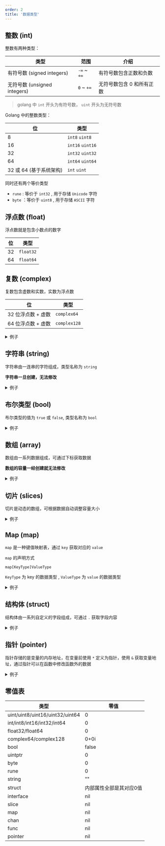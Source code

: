 ```yaml
---
order: 2
title: '数据类型'
---
```


## 整数 (int)

整数有两种类型：

| 类型                         | 范围        | 介绍                      |
| ---------------------------- | ----------- | ------------------------- |
| 有符号数 (signed integers)   | `-∞` ~ `+∞` | 有符号数包含正数和负数    |
| 无符号数 (unsigned integers) | `0` ~ `+∞`  | 无符号数包含 0 和所有正数 |

> golang 中 `int` 开头为有符号数， `uint` 开头为无符号数

Golang 中的整数类型：


| 位                      | 类型             |
| ----------------------- | ---------------- |
| 8                       | `int8` `uint8`   |
| 16                      | `int16` `uint16` |
| 32                      | `int32` `uint32` |
| 64                      | `int64` `uint64` |
| 32 或 64 (基于系统架构) | `int` `uint`     |

同时还有两个等价类型

- `rune` : 等价于 `int32` , 用于存储 `Unicode` 字符
- `byte` ：等价于 `uint8` , 用于存储 `ASCII` 字符

## 浮点数 (float)

浮点数就是包含小数点的数字

| 位  | 类型      |
| --- | --------- |
| 32  | `float32` |
| 64  | `float64` |

## 复数 (complex)

复数包含虚数和实数，实数为浮点数

| 位                 | 类型         |
| ------------------ | ------------ |
| 32 位浮点数 + 虚数 | `complex64`  |
| 64 位浮点数 + 虚数 | `complex128` |

<details>
<summary>例子</summary>

```go
// 初始化一个复数
var complexData complex64 = complex(5, 3) // 等于： 5 + 3i

// 另一种初始化方式
complexData2 := 5 + 3i
```

</details>

## 字符串 (string)

字符串由一连串的字符组成，类型名称为 `string`

**字符串一旦创建，无法修改**

<details>
<summary>例子</summary>

```go
package main
import "fmt"

func main() {
  var str string := "Hi! Jack"
  
  // 不能修改，以下注释的代码会报错
  // str[2] = 'c'

  fmt.Printf("%s",str)
}
```

</details>


## 布尔类型 (bool)

布尔类型的值为 `true` 或 `false`, 类型名称为 `bool`

<details>
<summary>例子</summary>

```go
var isNumber bool

isNumber = true
isNumber = false
```

</details>

## 数组 (array)

数组由一系列数据组成，可通过下标获取数据

**数组的容量一经创建就无法修改**

<details>
<summary>例子</summary>

```go
data := [5]int{1, 2, 3, 4, 5}
```

</details>

## 切片 (slices)

切片是动态的数组，可根据数据自动调整容量大小

<details>
<summary>例子</summary>

```go
package main

import "fmt"

func main() {
	var data []int

	for i := 0; i < 10; i ++ {
		data = append(data, i)
	}

	fmt.Println(data)
}

// 结果
// [0 1 2 3 4 5 6 7 8 9]

```

</details>

## Map (map)

`map` 是一种键值映射表，通过 `key` 获取对应的 `value`

`map` 的声明方式
```
map[KeyType]ValueType
```
`KeyType` 为 key 的数据类型 , `ValueType` 为 `value` 的数据类型

<details>
<summary>例子</summary>

```go
// 声明 map
var m map[string]int

// 使用 make 初始化 map
m = make(map[string]int)

// 设置值
m["path"] = 66

// 输出值
fmt.Println(m["path"])
```

</details>

## 结构体 (struct)

结构体由一系列自定义的字段组成，可通过 `.` 获取字段内容

<details>
<summary>例子</summary>

```go
type Animal struct {
    Name string
}

a := Animal{
    Name: "Lucky"
}

fmt.Println(a.Name)
```

</details>

## 指针 (pointer)

指针存储的是变量的内存地址，在变量前使用 `*` 定义为指针，使用 `&` 获取变量地址，通过指针可以在函数中修改函数外的数据

<details>
<summary>例子</summary>

```go
var num *int

n := 10

num = &n
```

</details>

## 零值表

| **类型**                        | **零值**                |
| ------------------------------- | ----------------------- |
| uint/uint8/uint16/uint32/uint64 | 0                       |
| int/int8/int16/int32/int64      | 0                       |
| float32/float64                 | 0                       |
| complex64/complex128            | 0+0i                    |
| bool                            | false                   |
| uintptr                         | 0                       |
| byte                            | 0                       |
| rune                            | 0                       |
| string                          | ""                      |
| struct                          | 内部属性全部是其对应0值 |
| interface                       | nil                     |
| slice                           | nil                     |
| map                             | nil                     |
| chan                            | nil                     |
| func                            | nil                     |
| pointer                         | nil                     |
